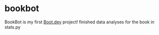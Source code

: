 # bookbot

BookBot is my first [Boot.dev](https://www.boot.dev) project!
finished data analyses for the book in stats.py
